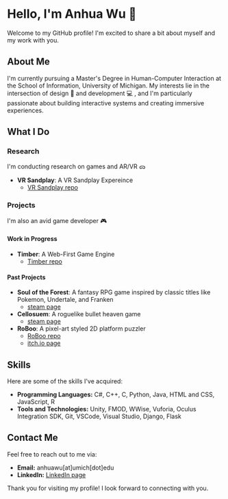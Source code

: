 # Hello, I'm Anhua Wu 👋

Welcome to my GitHub profile! I'm excited to share a bit about myself and my work with you.

## About Me

I'm currently pursuing a Master's Degree in Human-Computer Interaction at the School of Information, University of Michigan. My interests lie in the intersection of design 🎨 and development 💻 , and I'm particularly passionate about building interactive systems and creating immersive experiences.

## What I Do

### Research
I'm conducting research on games and AR/VR ᯅ
- **VR Sandplay**: A VR Sandplay Expereince
  - [VR Sandplay repo](https://github.com/AnhuaW/VR-Sandplay/tree/main) 

### Projects
I'm also an avid game developer 🎮
#### Work in Progress
  - **Timber**: A Web-First Game Engine
    - [Timber repo](https://github.com/ayarger/timber)
#### Past Projects
  - **Soul of the Forest**: A fantasy RPG game inspired by classic titles like Pokemon, Undertale, and Franken
    - [steam page](https://store.steampowered.com/app/2880650/Soul_of_the_Forest/)
  - **Cellosuem**: A roguelike bullet heaven game
    - [steam page](https://store.steampowered.com/app/2557580/Cellosseum/?curator_clanid=1114354)  
  - **RoBoo**: A pixel-art styled 2D platform puzzler
    - [RoBoo repo](https://github.com/AnhuaW/RoBoo)
    - [itch.io page](https://dame-dane.itch.io/roboo)

## Skills

Here are some of the skills I've acquired:

- **Programming Languages:** C#, C++, C, Python, Java, HTML and CSS, JavaScript, R
- **Tools and Technologies:** Unity, FMOD, WWise, Vuforia, Oculus Integration SDK, Git, VSCode, Visual Studio, Django, Flask

## Contact Me

Feel free to reach out to me via:

- **Email:** anhuawu[at]umich[dot]edu
- **LinkedIn:** [LinkedIn page](https://www.linkedin.com/in/anhua-wu/)

Thank you for visiting my profile! I look forward to connecting with you.
